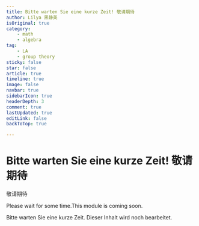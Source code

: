 ```yaml
---
title: Bitte warten Sie eine kurze Zeit! 敬请期待
author: Lilya 黑静美
isOriginal: true
category: 
    - math
    - algebra
tag:
    - LA
    - group theory
sticky: false
star: false
article: true
timeline: true
image: false
navbar: true
sidebarIcon: true
headerDepth: 3
comment: true
lastUpdated: true
editLink: false
backToTop: true

---
```


# Bitte warten Sie eine kurze Zeit! 敬请期待

 敬请期待

Please wait for some time.This module is coming soon. 

Bitte warten Sie eine kurze Zeit. Dieser Inhalt wird noch bearbeitet.